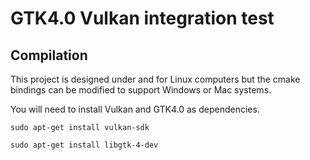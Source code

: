 # GTK4.0 Vulkan integration test
## Compilation
This project is designed under and for Linux computers but the cmake bindings
can be modified to support Windows or Mac systems.

You will need to install Vulkan and GTK4.0 as dependencies.

`sudo apt-get install vulkan-sdk`

`sudo apt-get install libgtk-4-dev`